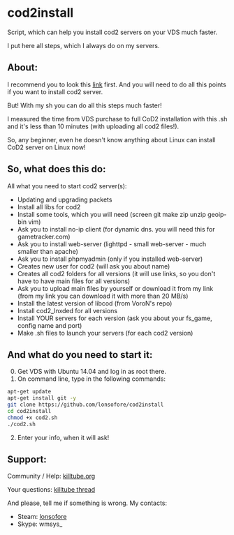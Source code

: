 # cod2install
Script, which can help you install cod2 servers on your VDS much faster.

I put here all steps, which I always do on my servers.


## About:
I recommend you to look this [link](https://killtube.org/showthread.php?2454-Work-in-progress-Setup-CoD2-on-your-ubuntu-14-04-server) first. 
And you will need to do all this points if you want to install cod2 server.

But! With my sh you can do all this steps much faster!

I measured the time from VDS purchase to full CoD2 installation with this .sh and it's less than 10 minutes (with uploading all cod2 files!).

So, any beginner, even he doesn't know anything about Linux can install CoD2 server on Linux now!


## So, what does this do:
All what you need to start cod2 server(s): 
- Updating and upgrading packets
- Install all libs for cod2
- Install some tools, which you will need (screen git make zip unzip geoip-bin vim)
- Ask you to install no-ip client (for dynamic dns. you will need this for gametracker.com)
- Ask you to install web-server (lighttpd - small web-server - much smaller than apache)
- Ask you to install phpmyadmin (only if you installed web-server)
- Creates new user for cod2 (will ask you about name)
- Creates all cod2 folders for all versions (it will use links, so you don't have to have main files for all versions)
- Ask you to upload main files by yourself or download it from my link (from my link you can download it with more than 20 MB/s)
- Install the latest version of libcod (from VoroN's repo)
- Install cod2_lnxded for all versions
- Install YOUR servers for each version (ask you about your fs_game, config name and port)
- Make .sh files to launch your servers (for each cod2 version)


## And what do you need to start it:
0. Get VDS with Ubuntu 14.04 and log in as root there.
1. On command line, type in the following commands:
```sh
apt-get update
apt-get install git -y
git clone https://github.com/lonsofore/cod2install
cd cod2install
chmod +x cod2.sh
./cod2.sh
``` 
2. Enter your info, when it will ask!


## Support:
Community / Help: [killtube.org](http://killtube.org/forum.php)

Your questions: [killtube thread](https://killtube.org/showthread.php?2873-cod2install-Install-CoD2-on-your-VDS-much-faster!)

And please, tell me if something is wrong. My contacts:
- Steam: [lonsofore](http://steamcommunity.com/id/lonsofore/)
- Skype: wmsys_
